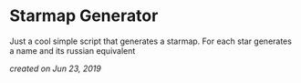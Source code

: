 # Starmap Generator

Just a cool simple script that generates a starmap. 
For each star generates a name and its russian equivalent

*created on Jun 23, 2019*